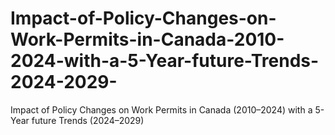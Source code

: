 # Impact-of-Policy-Changes-on-Work-Permits-in-Canada-2010-2024-with-a-5-Year-future-Trends-2024-2029-
Impact of Policy Changes on Work Permits in Canada (2010–2024) with a 5-Year future Trends (2024–2029) 
